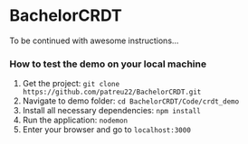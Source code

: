 # BachelorCRDT

To be continued with awesome instructions...

### How to test the demo on your local machine
1. Get the project: `git clone https://github.com/patreu22/BachelorCRDT.git`
2. Navigate to demo folder: `cd BachelorCRDT/Code/crdt_demo`
3. Install all necessary dependencies: `npm install`
4. Run the application: `nodemon`
5. Enter your browser and go to `localhost:3000`
